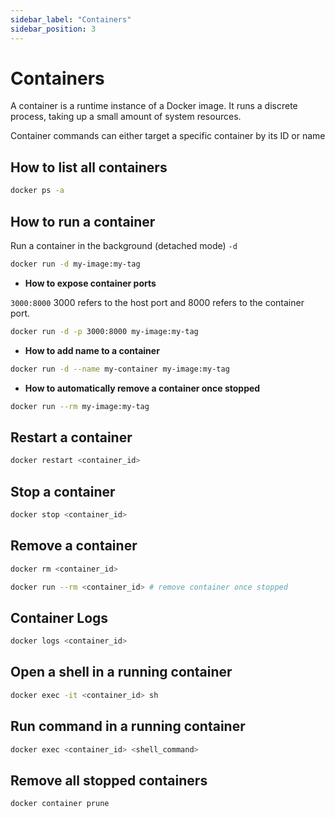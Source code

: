 ```yaml
---
sidebar_label: "Containers"
sidebar_position: 3
---
```


# Containers

A container is a runtime instance of a Docker image. It runs a discrete process, taking up a small amount of system resources.

Container commands can either target a specific container by its ID or name

## How to list all containers

```bash
docker ps -a
```

## How to run a container

Run a container in the background (detached mode) `-d`

```bash
docker run -d my-image:my-tag
```

- **How to expose container ports**

`3000:8000` 3000 refers to the host port and 8000 refers to the container port.

```bash
docker run -d -p 3000:8000 my-image:my-tag
```

- **How to add name to a container**

```bash
docker run -d --name my-container my-image:my-tag
```

- **How to automatically remove a container once stopped**

```bash
docker run --rm my-image:my-tag
```

## Restart a container

```bash
docker restart <container_id>
```

## Stop a container

```bash
docker stop <container_id>
```

## Remove a container

```bash
docker rm <container_id>
```

```bash
docker run --rm <container_id> # remove container once stopped
```

## Container Logs

```bash
docker logs <container_id>
```

## Open a shell in a running container

```bash
docker exec -it <container_id> sh
```

## Run command in a running container

```bash
docker exec <container_id> <shell_command>
```

## Remove all stopped containers

```bash
docker container prune
```
